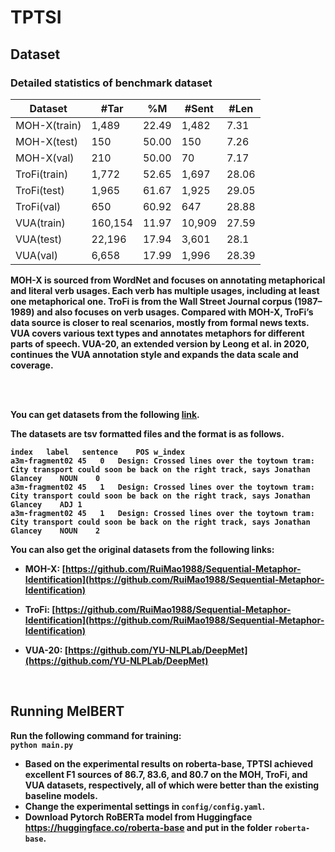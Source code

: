 # TPTSI

## Dataset

### Detailed statistics of benchmark dataset

| Dataset         | #Tar    | %M   | #Sent  | #Len    |
|-----------------|---------|------|--------|---------|
| MOH-X(train)    | 1,489   |22.49 | 1,482  | 7.31    |
| MOH-X(test)     | 150     |50.00 | 150    | 7.26    |
| MOH-X(val)      | 210     |50.00 | 70     | 7.17    |
| TroFi(train)    | 1,772   |52.65 | 1,697  | 28.06   |
| TroFi(test)     | 1,965   |61.67 | 1,925  | 29.05   |
| TroFi(val)      | 650     |60.92 | 647    | 28.88   |
| VUA(train)      | 160,154 |11.97 | 10,909 | 27.59   |
| VUA(test)       | 22,196  |17.94 | 3,601  | 28.1    |
| VUA(val)        | 6,658   |17.99 | 1,996  | 28.39   |

<b>MOH-X<b> is sourced from WordNet and focuses on annotating metaphorical and literal verb usages. Each verb has multiple usages, including at least one metaphorical one. 
<b>TroFi<b> is from the Wall Street Journal corpus (1987–1989) and also focuses on verb usages. Compared with MOH-X, TroFi’s data source is closer to real scenarios, mostly from formal news texts. 
<b>VUA<b> covers various text types and annotates metaphors for different parts of speech. <b>VUA-20<b>, an extended version by Leong et al. in 2020, continues the VUA annotation style and expands the data scale and coverage.

<br><br>
<!-- Preprocessed Datasets -->

You can get datasets from the following [link](https://drive.google.com/file/d/18hemekvUuOw-qkQhWv4F6qFnis6lkaog/view?usp=sharing).

The datasets are tsv formatted files and the format is as follows.
```
index	label	sentence	POS	w_index
a3m-fragment02 45	0	Design: Crossed lines over the toytown tram: City transport could soon be back on the right track, says Jonathan Glancey	NOUN	0
a3m-fragment02 45	1	Design: Crossed lines over the toytown tram: City transport could soon be back on the right track, says Jonathan Glancey	ADJ	1
a3m-fragment02 45	1	Design: Crossed lines over the toytown tram: City transport could soon be back on the right track, says Jonathan Glancey	NOUN	2
```

You can also get the original datasets from the following links:

<!-- MOH-X -->
- MOH-X: [https://github.com/RuiMao1988/Sequential-Metaphor-Identification](https://github.com/RuiMao1988/Sequential-Metaphor-Identification)

<!-- TroFi -->
- TroFi: [https://github.com/RuiMao1988/Sequential-Metaphor-Identification](https://github.com/RuiMao1988/Sequential-Metaphor-Identification)
  
<!-- VUA-18 and VUA-20 -->

- VUA-20: [https://github.com/YU-NLPLab/DeepMet](https://github.com/YU-NLPLab/DeepMet)

<br>
  
## Running MelBERT

Run the following command for training:<br>
`python main.py`

- Based on the experimental results on roberta-base, TPTSI achieved excellent F1 sources of 86.7, 83.6, and 80.7 on the MOH, TroFi, and VUA datasets, respectively, all of which were better than the existing baseline models.
- Change the experimental settings in `config/config.yaml`. <br>
- Download Pytorch RoBERTa model from Huggingface https://huggingface.co/roberta-base and put in the folder `roberta-base`.
